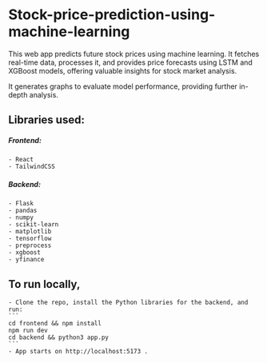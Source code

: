 # Stock-price-prediction-using-machine-learning

This web app predicts future stock prices using machine learning. It fetches real-time data, processes it, and provides price forecasts using LSTM and XGBoost models, offering valuable insights for stock market analysis.

It generates graphs to evaluate model performance, providing further in-depth analysis.

## Libraries used:

##### Frontend:
    - React
    - TailwindCSS

##### Backend:
    - Flask
    - pandas
    - numpy
    - scikit-learn
    - matplotlib
    - tensorflow
    - preprocess
    - xgboost
    - yfinance

## To run locally,

    - Clone the repo, install the Python libraries for the backend, and run:
    ```
    cd frontend && npm install
    npm run dev
    cd backend && python3 app.py
    ```
    - App starts on http://localhost:5173 .

